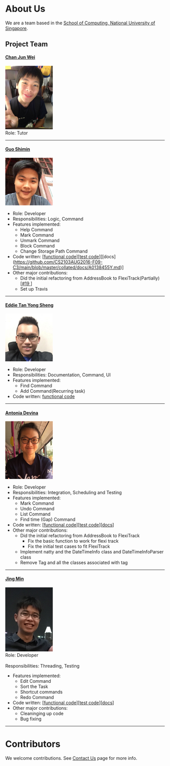# About Us

We are a team based in the [School of Computing, National University of Singapore](http://www.comp.nus.edu.sg).

## Project Team

#### [Chan Jun Wei]()
<img src="images/ChanJunWei.jpg" width="150"><br>
Role: Tutor <br>  

-----

#### [Guo Shimin](https://github.com/shimin2016)
<img src="images/GuoShiMin.jpg" width="150"><br>
* Role: Developer <br>  
* Responsibilities: Logic, Command
* Features implemented:
	* Help Command
	* Mark Command
	* Unmark Command
	* Block Command
	* Change Storage Path Command
* Code written: [[functional code](https://github.com/CS2103AUG2016-F09-C3/main/blob/master/collated/main/A0138455Y.md)][[test code](https://github.com/CS2103AUG2016-F09-C3/main/blob/master/collated/test/A0138455Y.md)][[docs]
(https://github.com/CS2103AUG2016-F09-C3/main/blob/master/collated/docs/A0138455Y.md)]
* Other major contributions:
	* Did the initial refactoring from AddressBook to FlexiTrack(Partially) [[#19 ](https://github.com/CS2103AUG2016-F09-C3/main/pull/19)]
	* Set up Travis

-----

#### [Eddie Tan Yong Sheng](https://github.com/e-tys) 
<img src="images/EddieTan.jpg" width="150"><br>
* Role: Developer <br>  
* Responsibilities: Documentation, Command, UI
* Features implemented:
	* Find Command
	* Add Command(Recurring task)
* Code written: [functional code](A0147092E.md)
-----

#### [Antonia Devina](https://github.com/antoniadevina)
<img src="images/AntoniaDevina.jpeg" width="150"><br>
* Role: Developer <br>  
* Responsibilities: Integration, Scheduling and Testing
* Features implemented:
	* Mark Command 
	* Undo Command 
	* List Command 
	* Find time (Gap) Command
* Code written: [[functional code](https://github.com/CS2103AUG2016-F09-C3/main/blob/master/collated/main/A0127686R.md)][[test code](https://github.com/CS2103AUG2016-F09-C3/main/blob/master/collated/test/A0127686R.md)][[docs](https://github.com/CS2103AUG2016-F09-C3/main/blob/master/collated/docs/A0127686R.md)]
* Other major contributions:
	* Did the initial refactoring from AddressBook to FlexiTrack 
		* Fix the basic function to work for flexi track 
		* Fix the initial test cases to fit FlexiTrack 
	* Implement natty and the DateTimeInfo class and DateTimeInfoParser class 
	* Remove Tag and all the classes associated with tag 

-----

#### [Jing Min](https://github.com/teojm37)
<img src="images/JingMin.jpg" width="150"><br>
 Role: Developer <br>  
 Responsibilities: Threading, Testing
 * Features implemented:
	* Edit Command 
	* Sort the Task
	* Shortcut commands
	* Redo Command 
* Code written: [[functional code](https://github.com/CS2103AUG2016-F09-C3/main/blob/master/collated/main/A0127855W.md)][[test code](https://github.com/CS2103AUG2016-F09-C3/main/blob/master/collated/test/A0127855W.md)][[docs](https://github.com/CS2103AUG2016-F09-C3/main/blob/master/collated/docs/A0127855W.md)]
* Other major contributions:
	* Cleaninging up code
	* Bug fixing
 -----


# Contributors

We welcome contributions. See [Contact Us](ContactUs.md) page for more info.
